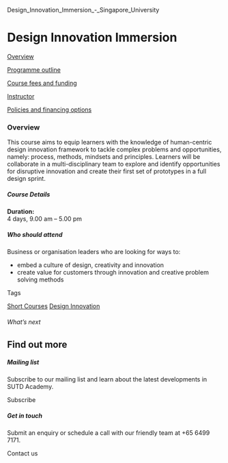 Design_Innovation_Immersion_-_Singapore_University



Design Innovation Immersion
===========================

[Overview](/course/design-innovation-immersion/#tabs)

[Programme outline](/course/design-innovation-immersion/programme-outline/#tabs)

[Course fees and funding](/course/design-innovation-immersion/course-fees-and-funding/#tabs)

[Instructor](/course/design-innovation-immersion/instructor/#tabs)

[Policies and financing options](/course/design-innovation-immersion/policies-and-financing-options/#tabs)

### Overview

This course aims to equip learners with the knowledge of human-centric design innovation framework to tackle complex problems and opportunities, namely: process, methods, mindsets and principles. Learners will be collaborate in a multi-disciplinary team to explore and identify opportunities for disruptive innovation and create their first set of prototypes in a full design sprint.



##### **Course Details**

**Duration:**  
4 days, 9.00 am – 5.00 pm

##### **Who should attend**

Business or organisation leaders who are looking for ways to:

* embed a culture of design, creativity and innovation
* create value for customers through innovation and creative problem solving methods

Tags

[Short Courses](/admissions/academy/courses-and-modules/?academy-type-course=780)
[Design Innovation](/admissions/academy/courses-and-modules/?discipline=795)

###### What’s next

Find out more
-------------

##### Mailing list

Subscribe to our mailing list and learn about the latest developments in SUTD Academy.

Subscribe

##### Get in touch

Submit an enquiry or schedule a call with our friendly team at +65 6499 7171.

Contact us

